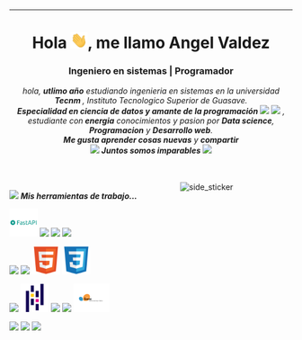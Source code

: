 <br>

<p align="left"> 
    
</p>
<hr>
<h1 align="center">Hola <img src="https://raw.githubusercontent.com/ABSphreak/ABSphreak/master/gifs/Hi.gif" width="30px">, me llamo Angel Valdez </h1>
<h3 align="center">Ingeniero en sistemas | Programador </h3>
<p align="center">

</p>
</p>



<p align="center">
  <em>
    hola, <b>utlimo año</b> estudiando ingenieria en sistemas en la universidad <b>Tecnm </b>, Instituto Tecnologico Superior de Guasave. <br>
    <b>Especialidad en ciencia de datos y amante de la programación</b> <img src="https://github.com/TheDudeThatCode/TheDudeThatCode/blob/master/Assets/Developer.gif" width="30px"><b></b>&nbsp;<img src="https://github.com/TheDudeThatCode/TheDudeThatCode/blob/master/Assets/Designer.gif" width="36px">&nbsp,<br>estudiante con<b> energia</b>
    conocimientos y pasion por <b>Data science</b>, <b>Programacion</b> y <b>Desarrollo web</b>.<br>
    <b>Me gusta aprender cosas nuevas</b> y <b>compartir</b>  
  </em> 
  <br>
  <img src="https://media.giphy.com/media/gH3LO09IOiZIqePwv9/giphy.gif" width="50" /> <b><i align="center"><b>Juntos somos imparables</b></i></b> <img src="https://media.giphy.com/media/qjqUcgIyRjsl2/giphy.gif" width="50" />
</p>
<br><br>
<img align="right" width=200px height=200px alt="side_sticker" src="https://media.giphy.com/media/TEnXkcsHrP4YedChhA/giphy.gif" />

<img src="https://media.giphy.com/media/iY8CRBdQXODJSCERIr/giphy.gif" width="30px">&nbsp;***Mis herramientas de trabajo...***

<p align="left">

  <!-- Backend -->
  <code><img height="50" src="https://raw.githubusercontent.com/devicons/devicon/master/icons/fastapi/fastapi-original-wordmark.svg"></code>
  <code><img height="50" src="https://www.vectorlogo.zone/logos/python/python-icon.svg"></code>
  <code><img height="50" src="https://upload.wikimedia.org/wikipedia/commons/6/6a/SQLAlchemy.svg"></code>
  <code><img height="50" src="https://www.vectorlogo.zone/logos/postgresql/postgresql-icon.svg"></code>

  <!-- Frontend -->
  <code><img height="50" src="https://www.vectorlogo.zone/logos/javascript/javascript-icon.svg"></code>
  <code><img height="50" src="https://www.vectorlogo.zone/logos/reactjs/reactjs-icon.svg"></code>
  <code><img height="50" src="https://raw.githubusercontent.com/devicons/devicon/master/icons/html5/html5-original.svg"></code>
  <code><img height="50" src="https://raw.githubusercontent.com/devicons/devicon/master/icons/css3/css3-original.svg"></code>

  <!-- Data Science -->
  <code><img height="50" src="https://www.vectorlogo.zone/logos/jupyter/jupyter-icon.svg"></code>
  <code><img height="50" src="https://raw.githubusercontent.com/devicons/devicon/master/icons/pandas/pandas-original.svg"></code>
  <code><img height="50" src="https://www.vectorlogo.zone/logos/tensorflow/tensorflow-icon.svg"></code>
  <code><img height="50" src="https://www.vectorlogo.zone/logos/numpy/numpy-icon.svg"></code>
  <code><img height="50" src="https://raw.githubusercontent.com/scikit-learn/scikit-learn/main/doc/logos/scikit-learn-logo.svg"></code>

  <!-- Cloud & DevOps -->
  <code><img height="50" src="https://www.vectorlogo.zone/logos/google_cloud/google_cloud-icon.svg"></code>
  <code><img height="50" src="https://www.vectorlogo.zone/logos/docker/docker-icon.svg"></code>
  <code><img height="50" src="https://www.vectorlogo.zone/logos/github/github-icon.svg"></code>
</p>

